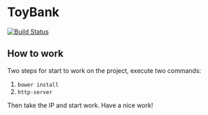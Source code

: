 # ToyBank
[![Build Status](https://travis-ci.org/gfiume/ToyBank)](https://travis-ci.org/gfiume/ToyBank)


## How to work

Two steps for start to work on the project, execute two commands:
 1. `bower install`
 2. `http-server`
 
Then take the IP and start work. Have a nice work!
